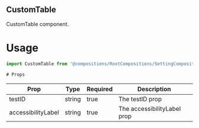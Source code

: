 ## CustomTable
CustomTable component.

# Usage
```js
import CustomTable from '@compositions/RootCompositions/SettingCompositions/AccountCompositions/PaymentChartCompositions/CustomTable';

# Props
```
Prop                      | Type                  | Required                | Description
--------------------------|-----------------------|-------------------------|--------------------------
testID                    | string                | true                    | The testID prop
accessibilityLabel        | string                | true                    | The accessibilityLabel prop
